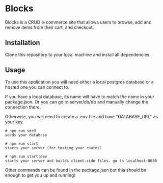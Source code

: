 # Blocks

Blocks is a CRUD e-commerce site that allows users to browse, add and remove items from their cart, and checkout.

## Installation

Clone this repository to your local machine and install all dependencies.

## Usage

To use this application you will need either a local postgres database or a hosted one you can connect to.

If you have a local database, its name will have to match the name in your package.json. Or you can go to server/db/db and manually change the connection there.

Otherwise, you will need to create a .env file and have "DATABASE_URL" as your key.

```
# npm run seed
seeds your database

# npm run start
starts your server (for testing your routes)

# npm run start:dev
starts your server and builds client-side files. go to localhost:8080
```

Other commands can be found in the package.json but this should be enough to get you up and running!
